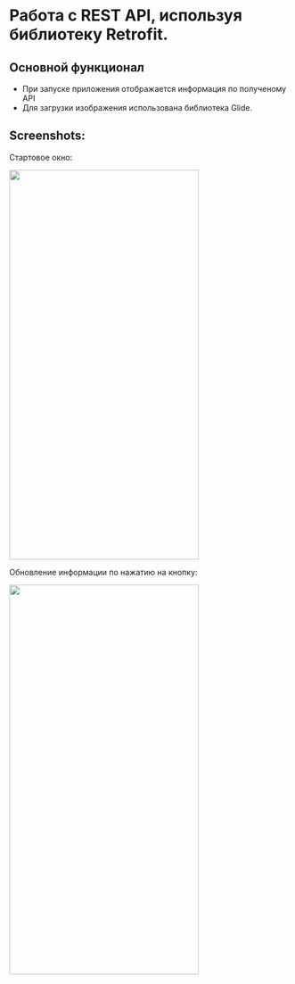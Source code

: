 # Работа с REST API, используя библиотеку Retrofit.

## Основной функционал
- При запуске приложения отображается информация по полученому API
- Для загрузки изображения использована библиотека Glide.

## Screenshots:

Стартовое окно: <br>

<img src="https://github.com/KonstantinSham/proba/assets/69507445/79feb998-20c4-4b76-a523-7d1f9a74ffa5" width="340" height="699" />  <br>

Обновление информации по нажатию на кнопку: <br>

<img src="https://github.com/KonstantinSham/proba/assets/69507445/e041b73c-0ac7-4bb3-86cf-ab06c1a0a94b" width="340" height="699" />  <br>

